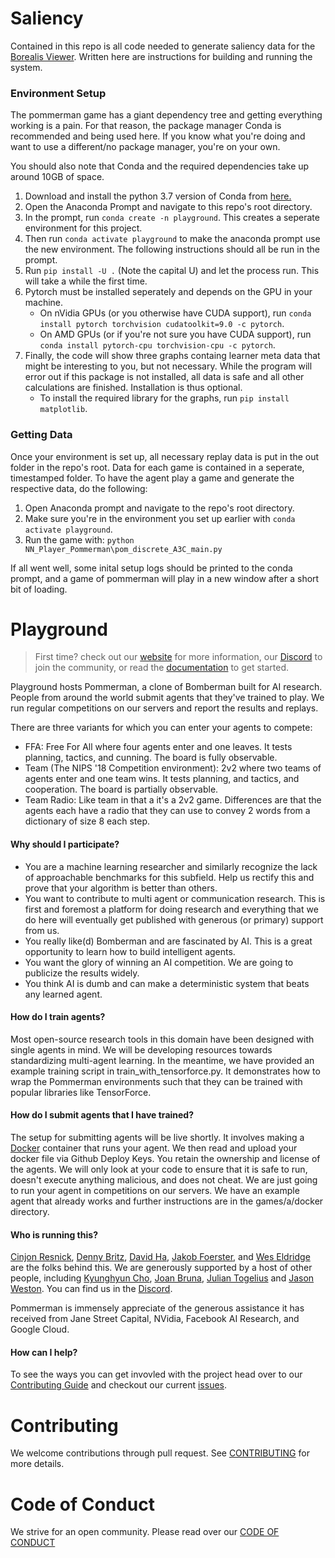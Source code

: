 # Saliency

Contained in this repo is all code needed to generate saliency data for the [Borealis Viewer](https://github.com/ase-lab/BorealisViewer).
Written here are instructions for building and running the system.

### Environment Setup

The pommerman game has a giant dependency tree and getting everything working is a pain.
For that reason, the package manager Conda is recommended and being used here.
If you know what you're doing and want to use a different/no package manager, you're on your own.

You should also note that Conda and the required dependencies take up around 10GB of space.

1. Download and install the python 3.7 version of Conda from [here.](https://www.anaconda.com/distribution/)
2. Open the Anaconda Prompt and navigate to this repo's root directory.
3. In the prompt, run `conda create -n playground`. This creates a seperate environment for this project.
4. Then run `conda activate playground` to make the anaconda prompt use the new environment. The following instructions should all be run in the prompt.
3. Run `pip install -U .` (Note the capital U) and let the process run. This will take a while the first time.
4. Pytorch must be installed seperately and depends on the GPU in your machine.
    * On nVidia GPUs (or you otherwise have CUDA support), run `conda install pytorch torchvision cudatoolkit=9.0 -c pytorch`.
    * On AMD GPUs (or if you're not sure you have CUDA support), run `conda install pytorch-cpu torchvision-cpu -c pytorch`.
5. Finally, the code will show three graphs containg learner meta data that might be interesting to you, but not necessary. While the program will error out if this package is not installed, all data is safe and all other calculations are finished. Installation is thus optional.
    * To install the required library for the graphs, run `pip install matplotlib`.

### Getting Data

Once your environment is set up, all necessary replay data is put in the out folder in the repo's root.
Data for each game is contained in a seperate, timestamped folder.
To have the agent play a game and generate the respective data, do the following:
1. Open Anaconda prompt and navigate to the repo's root directory.
2. Make sure you're in the environment you set up earlier with `conda activate playground`.
3. Run the game with:
```python NN_Player_Pommerman\pom_discrete_A3C_main.py```

If all went well, some inital setup logs should be printed to the conda prompt, and a game of pommerman will play in a new window after a short bit of loading.

# Playground

> First time? check out our [website](https://www.pommerman.com) for more information,
> our [Discord](https://discordapp.com/invite/wjVJEDc) to join the community,
> or read the [documentation](./docs) to get started.

Playground hosts Pommerman, a clone of Bomberman built for AI research. People from around the world submit agents that they've trained to play. We run regular competitions on our servers and report the results and replays.

There are three variants for which you can enter your agents to compete:

* FFA: Free For All where four agents enter and one leaves. It tests planning, tactics, and cunning. The board is fully observable.
* Team (The NIPS '18 Competition environment): 2v2 where two teams of agents enter and one team wins. It tests planning, and tactics, and cooperation. The board is partially observable.
* Team Radio: Like team in that a it's a 2v2 game. Differences are that the agents each have a radio that they can use to convey 2 words from a dictionary of size 8 each step.

#### Why should I participate?

* You are a machine learning researcher and similarly recognize the lack of approachable benchmarks for this subfield. Help us rectify this and prove that your algorithm is better than others.
* You want to contribute to multi agent or communication research. This is first and foremost a platform for doing research and everything that we do here will eventually get published with generous (or primary) support from us.
* You really like(d) Bomberman and are fascinated by AI. This is a great opportunity to learn how to build intelligent agents.
* You want the glory of winning an AI competition. We are going to publicize the results widely.
* You think AI is dumb and can make a deterministic system that beats any learned agent.

#### How do I train agents?

Most open-source research tools in this domain have been designed with single agents in mind. We will be developing resources towards standardizing multi-agent learning. In the meantime, we have provided an example training script in train_with_tensorforce.py. It demonstrates how to wrap the Pommerman environments such that they can be trained with popular libraries like TensorForce.

#### How do I submit agents that I have trained?

The setup for submitting agents will be live shortly. It involves making a [Docker](https://docs.docker.com/get-started/) container that runs your agent. We then read and upload your docker file via Github Deploy Keys. You retain the ownership and license of the agents. We will only look at your code to ensure that it is safe to run, doesn't execute anything malicious, and does not cheat. We are just going to run your agent in competitions on our servers. We have an example agent that already works and further instructions are in the games/a/docker directory.

#### Who is running this?

[Cinjon Resnick](http://twitter.com/cinjoncin), [Denny Britz](https://twitter.com/dennybritz), [David Ha](https://twitter.com/hardmaru), [Jakob Foerster](https://www.linkedin.com/in/jakobfoerster/), and [Wes Eldridge](https://twitter.com/weseldridge) are the folks behind this. We are generously supported by a host of other people, including [Kyunghyun Cho](https://twitter.com/kchonyc), [Joan Bruna](https://twitter.com/joanbruna), [Julian Togelius](http://julian.togelius.com/) and [Jason Weston](https://research.fb.com/people/weston-jason/). You can find us in the [Discord](https://discordapp.com/invite/wjVJEDc).

Pommerman is immensely appreciate of the generous assistance it has received from Jane Street Capital, NVidia, Facebook AI Research, and Google Cloud.

#### How can I help?

To see the ways you can get invovled with the project head over to our [Contributing Guide](https://github.com/MultiAgentLearning/playground/blob/master/CONTRIBUTING.md) and checkout our current [issues](https://github.com/MultiAgentLearning/playground/issues).

# Contributing

We welcome contributions through pull request. See [CONTRIBUTING](../master/CONTRIBUTING.md) for more details.

# Code of Conduct

We strive for an open community. Please read over our [CODE OF CONDUCT](../master/CODE_OF_CONDUCT.md)
